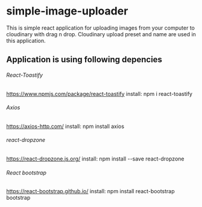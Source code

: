 # simple-image-uploader
This is simple react application for uploading images from your computer to cloudinary with drag n drop. Cloudinary upload preset and name are used in this application.

## Application is using following depencies

###### React-Toastify
https://www.npmjs.com/package/react-toastify
install: npm i react-toastify

###### Axios
https://axios-http.com/
install: npm install axios

###### react-dropzone
https://react-dropzone.js.org/
install: npm install --save react-dropzone

###### React bootstrap
https://react-bootstrap.github.io/
install: npm install react-bootstrap bootstrap
